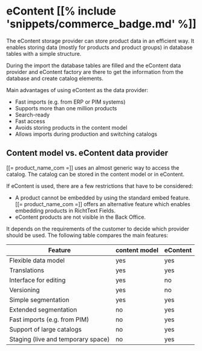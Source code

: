 # eContent [[% include 'snippets/commerce_badge.md' %]]

The eContent storage provider can store product data in an efficient way.
It enables storing data (mostly for products and product groups) in database tables with a simple structure. 

During the import the database tables are filled and the eContent data provider and eContent factory are there to get the information from the database and create catalog elements.

Main advantages of using eContent as the data provider:

- Fast imports (e.g. from ERP or PIM systems)
- Supports more than one million products
- Search-ready
- Fast access
- Avoids storing products in the content model
- Allows imports during production and switching catalogs

## Content model vs. eContent data provider

[[= product_name_com =]] uses an almost generic way to access the catalog.
The catalog can be stored in the content model or in eContent. 

If eContent is used, there are a few restrictions that have to be considered:

- A product cannot be embedded by using the standard embed feature. [[= product_name_com =]] offers an alternative feature which enables embedding products in RichtText Fields.
- eContent products are not visible in the Back Office.

It depends on the requirements of the customer to decide which provider should be used. The following table compares the main features:

| Feature                              | content model                                | eContent                                     |
| ------------------------------------ | -------------------------------------------- | -------------------------------------------- |
| Flexible data model                   | yes  | yes  |
| Translations                         | yes  | yes  |
| Interface for editing                | yes  | no |
| Versioning                           | yes  | no |
| Simple segmentation          | yes  | yes  |
| Extended segmentation        | no | yes  |
| Fast imports (e.g. from PIM)         | no | yes  |
| Support of large catalogs              | no | yes  |
| Staging (live and temporary space) | no | yes  |
